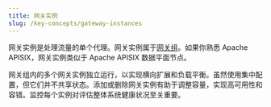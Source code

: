 ```yaml
---
title: 网关实例
slug: /key-concepts/gateway-instances
---
```


网关实例是处理流量的单个代理。网关实例属于[网关组](./gateway-groups.md)。如果你熟悉 Apache APISIX，网关实例类似于 Apache APISIX 数据平面节点。

网关组内的多个网关实例独立运行，以实现横向扩展和负载平衡。虽然使用集中配置，但它们并不共享状态。添加或删除网关实例有助于调整容量，实现高可用性和容错。监控每个实例对评估整体系统健康状况至关重要。